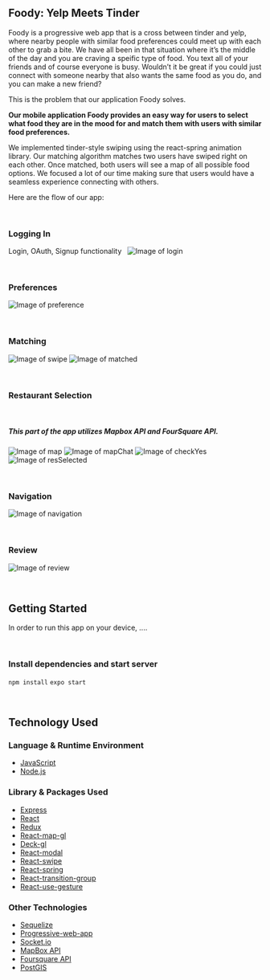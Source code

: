 ## Foody: Yelp Meets Tinder
Foody is a progressive web app that is a cross between tinder and yelp, where nearby people with similar food preferences could meet up with each other to grab a bite. We have all been in that situation where it’s the middle of the day and you are craving a speific type of food. You text all of your friends and of course everyone is busy. Wouldn’t it be great if you could just connect with someone nearby that also wants the same food as you do, and you can make a new friend? 

This is the problem that our application Foody solves.

**Our mobile application Foody provides an easy way for users to select what food they are in the mood for and match them with users with similar food preferences.** 

We implemented tinder-style swiping using the react-spring animation library. Our matching algorithm matches two users have swiped right on each other. Once matched, both users will see a map of all possible food options. We focused a lot of our time making sure that users would have a seamless experience connecting with others. 

Here are the flow of our app:

&nbsp;

### Logging In
Login, OAuth, Signup functionality
&nbsp;
![Image of login](https://res.cloudinary.com/omarjuice/image/upload/w_250,h_500/v1558130311/foody_pics/login.png)

&nbsp;
### Preferences

![Image of preference](https://res.cloudinary.com/omarjuice/image/upload/w_250,h_500/v1558130311/foody_pics/preference.png)

&nbsp;
### Matching

![Image of swipe](https://res.cloudinary.com/omarjuice/image/upload/w_250,h_500/v1558130311/foody_pics/swipe.png)
![Image of matched](https://res.cloudinary.com/omarjuice/image/upload/w_250,h_500/v1558130311/foody_pics/matched.png)

&nbsp;
### Restaurant Selection

&nbsp;
##### This part of the app utilizes Mapbox API and FourSquare API.
![Image of map](https://res.cloudinary.com/omarjuice/image/upload/w_250,h_500/v1558130311/foody_pics/map.png)
![Image of mapChat](https://res.cloudinary.com/omarjuice/image/upload/w_250,h_500/v1558130311/foody_pics/mapChat.png)
![Image of checkYes](https://res.cloudinary.com/omarjuice/image/upload/w_250,h_500/v1558130311/foody_pics/checkYes.png)
![Image of resSelected](https://res.cloudinary.com/omarjuice/image/upload/w_250,h_500/v1558130311/foody_pics/resSelected.png)

&nbsp;
### Navigation

![Image of navigation](https://res.cloudinary.com/omarjuice/image/upload/w_250,h_500/v1558130311/foody_pics/navigation.png)

&nbsp;
### Review
![Image of review](https://res.cloudinary.com/omarjuice/image/upload/w_250,h_500/v1558130311/foody_pics/review.png)

&nbsp;
## Getting Started
In order to run this app on your device, ....

&nbsp;
### Install dependencies and start server
```npm install```
```expo start```

&nbsp;
## Technology Used

### Language & Runtime Environment
* [JavaScript](https://www.javascript.com/)
* [Node.js](https://nodejs.org/en/)

### Library & Packages Used
* [Express](https://expressjs.com/)
* [React](https://reactjs.org/)
* [Redux](https://redux.js.org/)
* [React-map-gl](https://www.npmjs.com/package/react-map-gl)
* [Deck-gl](https://deck.gl/)
* [React-modal](https://www.npmjs.com/package/react-modal)
* [React-swipe](https://www.npmjs.com/package/react-swipe)
* [React-spring](https://www.react-spring.io/)
* [React-transition-group](https://reactcommunity.org/react-transition-group/)
* [React-use-gesture](https://www.npmjs.com/package/react-with-gesture)

### Other Technologies
* [Sequelize](https://www.npmjs.com/package/sequelize)
* [Progressive-web-app](https://developers.google.com/web/progressive-web-apps/)
* [Socket.io](https://socket.io/)
* [MapBox API](https://docs.mapbox.com/api/)
* [Foursquare API](https://developer.foursquare.com/)
* [PostGIS](https://postgis.net/)



